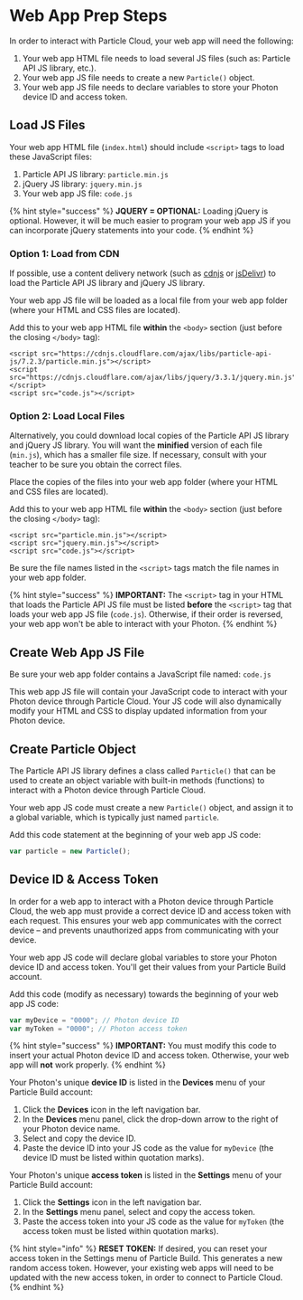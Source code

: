 # Web App Prep Steps

In order to interact with Particle Cloud, your web app will need the following:

1. Your web app HTML file needs to load several JS files \(such as:  Particle API JS library, etc.\).
2. Your web app JS file needs to create a new `Particle()` object.
3. Your web app JS file needs to declare variables to store your Photon device ID and access token.

## Load JS Files

Your web app HTML file \(`index.html`\) should include `<script>` tags to load these JavaScript files:

1. Particle API JS library:  `particle.min.js`
2. jQuery JS library:  `jquery.min.js`
3. Your web app JS file:  `code.js`

{% hint style="success" %}
**JQUERY = OPTIONAL:**  Loading jQuery is optional. However, it will be much easier to program your web app JS if you can incorporate jQuery statements into your code.
{% endhint %}

### Option 1: Load from CDN

If possible, use a content delivery network \(such as [cdnjs](https://cdnjs.com/) or [jsDelivr](https://www.jsdelivr.com/)\) to load the Particle API JS library and jQuery JS library.

Your web app JS file will be loaded as a local file from your web app folder \(where your HTML and CSS files are located\).

Add this to your web app HTML file **within** the `<body>` section \(just before the closing `</body>` tag\):

```markup
<script src="https://cdnjs.cloudflare.com/ajax/libs/particle-api-js/7.2.3/particle.min.js"></script>
<script src="https://cdnjs.cloudflare.com/ajax/libs/jquery/3.3.1/jquery.min.js"></script>
<script src="code.js"></script>
```

### Option 2: Load Local Files

Alternatively, you could download local copies of the Particle API JS library and jQuery JS library. You will want the **minified** version of each file \(`min.js`\), which has a smaller file size. If necessary, consult with your teacher to be sure you obtain the correct files.

Place the copies of the files into your web app folder \(where your HTML and CSS files are located\).

Add this to your web app HTML file **within** the `<body>` section \(just before the closing `</body>` tag\):

```markup
<script src="particle.min.js"></script>
<script src="jquery.min.js"></script>
<script src="code.js"></script>
```

Be sure the file names listed in the `<script>` tags match the file names in your web app folder.

{% hint style="success" %}
**IMPORTANT:**  The `<script>` tag in your HTML that loads the Particle API JS file must be listed **before** the `<script>` tag that loads your web app JS file \(`code.js`\). Otherwise, if their order is reversed, your web app won't be able to interact with your Photon.
{% endhint %}

## Create Web App JS File

Be sure your web app folder contains a JavaScript file named:  `code.js`

This web app JS file will contain your JavaScript code to interact with your Photon device through Particle Cloud. Your JS code will also dynamically modify your HTML and CSS to display updated information from your Photon device.

## Create Particle Object

The Particle API JS library defines a class called `Particle()` that can be used to create an object variable with built-in methods \(functions\) to interact with a Photon device through Particle Cloud.

Your web app JS code must create a new `Particle()` object, and assign it to a global variable, which is typically just named `particle`.

Add this code statement at the beginning of your web app JS code:

```javascript
var particle = new Particle();
```

## Device ID & Access Token

In order for a web app to interact with a Photon device through Particle Cloud, the web app must provide a correct device ID and access token with each request. This ensures your web app communicates with the correct device – and prevents unauthorized apps from communicating with your device.

Your web app JS code will declare global variables to store your Photon device ID and access token. You'll get their values from your Particle Build account.

Add this code \(modify as necessary\) towards the beginning of your web app JS code:

```javascript
var myDevice = "0000"; // Photon device ID
var myToken = "0000"; // Photon access token
```

{% hint style="success" %}
**IMPORTANT:**  You must modify this code to insert your actual Photon device ID and access token. Otherwise, your web app will **not** work properly.
{% endhint %}

Your Photon's unique **device ID** is listed in the **Devices** menu of your Particle Build account:

1. Click the **Devices** icon in the left navigation bar.
2. In the **Devices** menu panel, click the drop-down arrow to the right of your Photon device name.
3. Select and copy the device ID.
4. Paste the device ID into your JS code as the value for `myDevice` \(the device ID must be listed within quotation marks\).

Your Photon's unique **access token** is listed in the **Settings** menu of your Particle Build account:

1. Click the **Settings** icon in the left navigation bar.
2. In the **Settings** menu panel, select and copy the access token.
3. Paste the access token into your JS code as the value for `myToken` \(the access token must be listed within quotation marks\).

{% hint style="info" %}
**RESET TOKEN:**  If desired, you can reset your access token in the Settings menu of Particle Build. This generates a new random access token. However, your existing web apps will need to be updated with the new access token, in order to connect to Particle Cloud.
{% endhint %}

